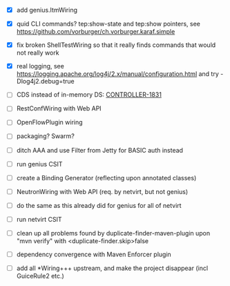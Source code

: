 
- [X] add genius.ItmWiring

- [X] quid CLI commands? tep:show-state and tep:show pointers, see https://github.com/vorburger/ch.vorburger.karaf.simple

- [X] fix broken ShellTestWiring so that it really finds commands that would not really work

- [X] real logging, see https://logging.apache.org/log4j/2.x/manual/configuration.html and try -Dlog4j2.debug=true

- [ ] CDS instead of in-memory DS: [CONTROLLER-1831](https://jira.opendaylight.org/browse/CONTROLLER-1831)

- [ ] RestConfWiring with Web API

- [ ] OpenFlowPlugin wiring

- [ ] packaging?  Swarm?

- [ ] ditch AAA and use Filter from Jetty for BASIC auth instead

- [ ] run genius CSIT

- [ ] create a Binding Generator (reflecting upon annotated classes)

- [ ] NeutronWiring with Web API (req. by netvirt, but not genius)

- [ ] do the same as this already did for genius for all of netvirt

- [ ] run netvirt CSIT

- [ ] clean up all problems found by duplicate-finder-maven-plugin upon "mvn verify" with <duplicate-finder.skip>false

- [ ] dependency convergence with Maven Enforcer plugin

- [ ] add all *Wiring+++ upstream, and make the project disappear (incl GuiceRule2 etc.)
